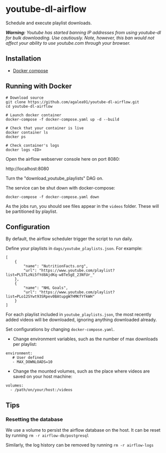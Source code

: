 # youtube-dl-airflow

Schedule and execute playlist downloads.

***Warning:** Youtube has started banning IP addresses from using youtube-dl for bulk downloading. Use cautiously. Note, however, this ban would not affect your ability to use youtube.com through your browser.*

## Installation

 - [Docker compose](https://docs.docker.com/compose/install/)

## Running with Docker
```
# Download source
git clone https://github.com/agalea91/youtube-dl-airflow.git
cd youtube-dl-airflow

# Launch docker container
docker-compose -f docker-compose.yaml up -d --build

# Check that your container is live
docker container ls
docker ps

# Check container's logs
docker logs <ID>
```

Open the airflow webserver console here on port 8080:

http://localhost:8080

Turn the "download_youtube_playlists" DAG on.

The service can be shut down with docker-compose:
```
docker-compose -f docker-compose.yaml down
```

As the jobs run, you should see files appear in the `videos` folder. These will be partitioned by playlist.


## Configuration

By default, the airflow scheduler trigger the script to run daily.

Define your playlists in `dags/youtube_playlists.json`. For example:

```
[
    {
        "name": "NutritionFacts.org",
        "url": "https://www.youtube.com/playlist?list=PL5TLzNi5fYd8AjdKq-w8Te5gE_23NfUr_"
    },
    {
        "name": "NHL Goals",
        "url": "https://www.youtube.com/playlist?list=PLo12SYwt93SRpev0BAtupgW7HMKfYfkWH"
    }
]
```


For each playlist included in `youtube_playlists.json`, the most recently added videos will be downloaded, ignoring anything downloaded already.

Set configurations by changing `docker-compose.yaml`.

 - Change environment variables, such as the number of max downloads per playlist:
```
environment:
   # User defined
   - MAX_DOWNLOADS=10
```

 - Change the mounted volumes, such as the place where videos are saved on your host machine:
 ```
volumes:
   - /path/on/your/host:/videos
 ```


## Tips

### Resetting the database

We use a volume to persist the airflow database on the host. It can be reset by running `rm -r airflow-db/postgresql`

Similarly, the log history can be removed by running `rm -r airflow-logs`


